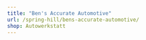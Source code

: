 ```yaml
---
title: "Ben's Accurate Automotive"
url: /spring-hill/bens-accurate-automotive/
shop: Autowerkstatt
---
```

